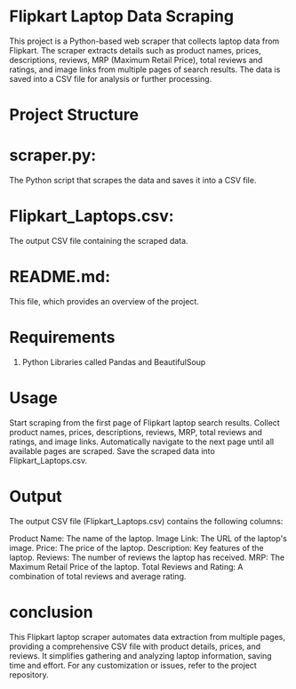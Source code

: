 # Flipkart Laptop Data Scraping
This project is a Python-based web scraper that collects laptop data from Flipkart. The scraper extracts details such as product names, prices, descriptions, reviews, MRP (Maximum Retail Price), total reviews and ratings, and image links from multiple pages of search results. The data is saved into a CSV file for analysis or further processing.

# Project Structure
# scraper.py: 
The Python script that scrapes the data and saves it into a CSV file.
# Flipkart_Laptops.csv: 
The output CSV file containing the scraped data.
# README.md: 
This file, which provides an overview of the project.

# Requirements
1. Python Libraries called Pandas and BeautifulSoup
   
# Usage
Start scraping from the first page of Flipkart laptop search results.
Collect product names, prices, descriptions, reviews, MRP, total reviews and ratings, and image links.
Automatically navigate to the next page until all available pages are scraped.
Save the scraped data into Flipkart_Laptops.csv.

# Output
The output CSV file (Flipkart_Laptops.csv) contains the following columns:

Product Name: The name of the laptop.
Image Link: The URL of the laptop's image.
Price: The price of the laptop.
Description: Key features of the laptop.
Reviews: The number of reviews the laptop has received.
MRP: The Maximum Retail Price of the laptop.
Total Reviews and Rating: A combination of total reviews and average rating.

# conclusion
This Flipkart laptop scraper automates data extraction from multiple pages, providing a comprehensive CSV file with product details, prices, and reviews. It simplifies gathering and analyzing laptop information, saving time and effort. For any customization or issues, refer to the project repository.
